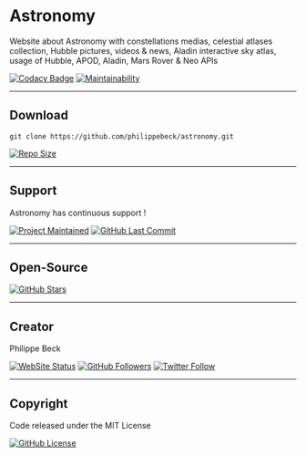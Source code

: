 # Astronomy

Website about Astronomy with constellations medias, celestial atlases collection, Hubble pictures, videos & news, Aladin interactive sky atlas, usage of Hubble, APOD, Aladin, Mars Rover & Neo APIs

[![Codacy Badge](https://app.codacy.com/project/badge/Grade/027a08124ff146358a0c0b26fc7b72c4)](https://www.codacy.com/manual/philippebeck/astronomy?utm_source=github.com&amp;utm_medium=referral&amp;utm_content=philippebeck/astronomy&amp;utm_campaign=Badge_Grade)
[![Maintainability](https://api.codeclimate.com/v1/badges/3de42a33086aa115990a/maintainability)](https://codeclimate.com/github/philippebeck/astronomy/maintainability)

---

## Download

`git clone https://github.com/philippebeck/astronomy.git`  
  
[![Repo Size](https://img.shields.io/github/repo-size/philippebeck/astronomy.svg?label=Repo+Size)](https://github.com/philippebeck/astronomy/tree/master)

---

## Support

Astronomy has continuous support !

[![Project Maintained](https://img.shields.io/maintenance/yes/2020.svg?label=Maintained)](https://github.com/philippebeck/astronomy)
[![GitHub Last Commit](https://img.shields.io/github/last-commit/philippebeck/astronomy.svg?label=Last+Commit)](https://github.com/philippebeck/astronomy/commits/master)

---

## Open-Source

[![GitHub Stars](https://img.shields.io/github/stars/philippebeck/astronomy.svg?label=GitHub+:+Astronomy+|+Stars)](https://github.com/philippebeck/astronomy)

---

## Creator

Philippe Beck

[![WebSite Status](https://img.shields.io/website-up-down-green-red/https/philippebeck.net.svg?label=https://philippebeck.net)](https://philippebeck.net)
[![GitHub Followers](https://img.shields.io/github/followers/philippebeck.svg?label=GitHub+:+philippebeck+|+Followers)](https://github.com/philippebeck)
[![Twitter Follow](https://badgen.net/twitter/follow/philippepjbeck)](https://twitter.com/philippepjbeck)

---

## Copyright

Code released under the MIT License

[![GitHub License](https://img.shields.io/github/license/philippebeck/astronomy.svg?label=License)](https://github.com/philippebeck/astronomy/blob/master/LICENSE)
